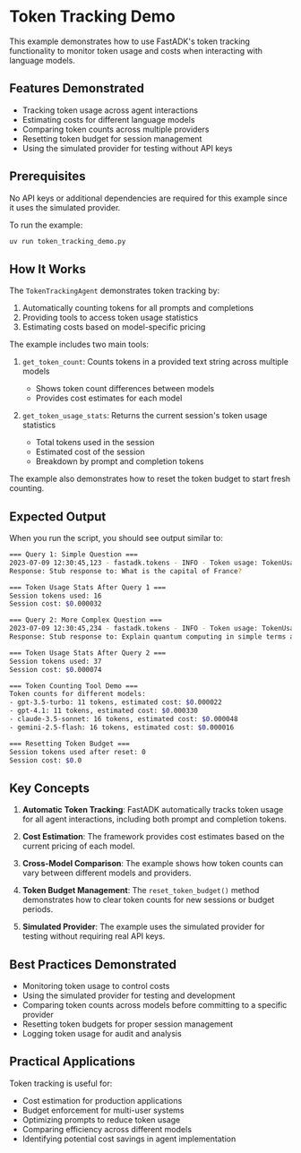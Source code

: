 # Token Tracking Demo

This example demonstrates how to use FastADK's token tracking functionality to monitor token usage and costs when interacting with language models.

## Features Demonstrated

- Tracking token usage across agent interactions
- Estimating costs for different language models
- Comparing token counts across multiple providers
- Resetting token budget for session management
- Using the simulated provider for testing without API keys

## Prerequisites

No API keys or additional dependencies are required for this example since it uses the simulated provider.

To run the example:

```bash
uv run token_tracking_demo.py
```

## How It Works

The `TokenTrackingAgent` demonstrates token tracking by:

1. Automatically counting tokens for all prompts and completions
2. Providing tools to access token usage statistics
3. Estimating costs based on model-specific pricing

The example includes two main tools:

1. `get_token_count`: Counts tokens in a provided text string across multiple models
   - Shows token count differences between models
   - Provides cost estimates for each model

2. `get_token_usage_stats`: Returns the current session's token usage statistics
   - Total tokens used in the session
   - Estimated cost of the session
   - Breakdown by prompt and completion tokens

The example also demonstrates how to reset the token budget to start fresh counting.

## Expected Output

When you run the script, you should see output similar to:

```bash
=== Query 1: Simple Question ===
2023-07-09 12:30:45,123 - fastadk.tokens - INFO - Token usage: TokenUsage(prompt=6, completion=10, total=16, model=gpt-3.5-turbo, provider=simulated), estimated cost: $0.000032
Response: Stub response to: What is the capital of France?

=== Token Usage Stats After Query 1 ===
Session tokens used: 16
Session cost: $0.000032

=== Query 2: More Complex Question ===
2023-07-09 12:30:45,234 - fastadk.tokens - INFO - Token usage: TokenUsage(prompt=11, completion=10, total=21, model=gpt-3.5-turbo, provider=simulated), estimated cost: $0.000042
Response: Stub response to: Explain quantum computing in simple terms and give three practical applications.

=== Token Usage Stats After Query 2 ===
Session tokens used: 37
Session cost: $0.000074

=== Token Counting Tool Demo ===
Token counts for different models:
- gpt-3.5-turbo: 11 tokens, estimated cost: $0.000022
- gpt-4.1: 11 tokens, estimated cost: $0.000330
- claude-3.5-sonnet: 16 tokens, estimated cost: $0.000048
- gemini-2.5-flash: 16 tokens, estimated cost: $0.000016

=== Resetting Token Budget ===
Session tokens used after reset: 0
Session cost: $0.0
```

## Key Concepts

1. **Automatic Token Tracking**: FastADK automatically tracks token usage for all agent interactions, including both prompt and completion tokens.

2. **Cost Estimation**: The framework provides cost estimates based on the current pricing of each model.

3. **Cross-Model Comparison**: The example shows how token counts can vary between different models and providers.

4. **Token Budget Management**: The `reset_token_budget()` method demonstrates how to clear token counts for new sessions or budget periods.

5. **Simulated Provider**: The example uses the simulated provider for testing without requiring real API keys.

## Best Practices Demonstrated

- Monitoring token usage to control costs
- Using the simulated provider for testing and development
- Comparing token counts across models before committing to a specific provider
- Resetting token budgets for proper session management
- Logging token usage for audit and analysis

## Practical Applications

Token tracking is useful for:

- Cost estimation for production applications
- Budget enforcement for multi-user systems
- Optimizing prompts to reduce token usage
- Comparing efficiency across different models
- Identifying potential cost savings in agent implementation

